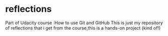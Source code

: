 # reflections
Part of Udacity course :How to use Git and GitHub
This is just my repository of reflections that i get from the course,this is a hands-on project (kind of!)
